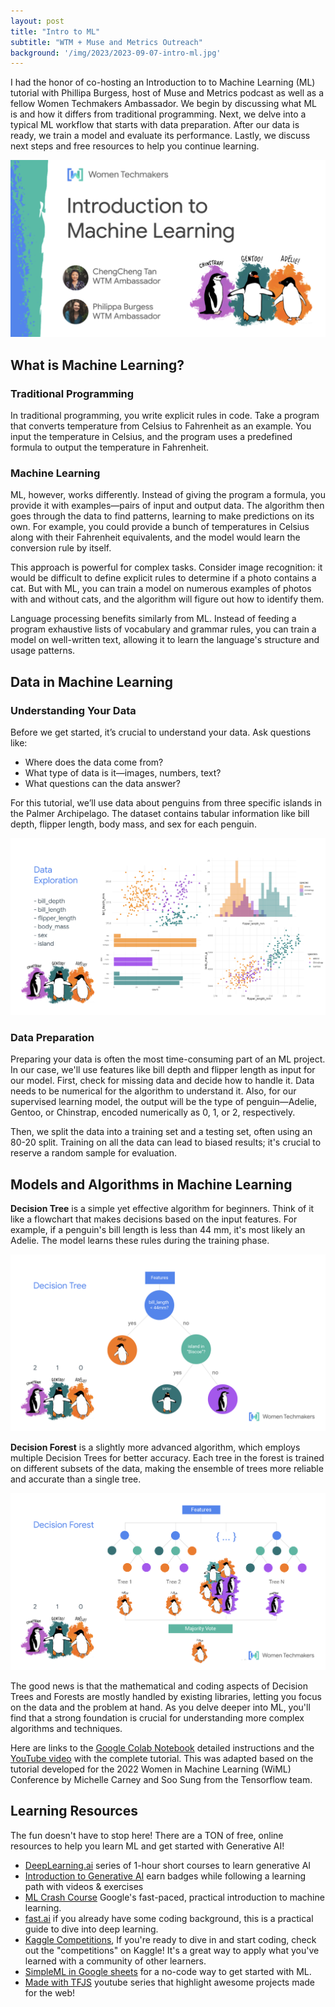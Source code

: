 ```yaml
---
layout: post
title: "Intro to ML"
subtitle: "WTM + Muse and Metrics Outreach"
background: '/img/2023/2023-09-07-intro-ml.jpg'
---
```


I had the honor of co-hosting an Introduction to to Machine Learning (ML) tutorial with Phillipa Burgess, host of Muse and Metrics podcast as well as a fellow Women Techmakers Ambassador. We begin by discussing what ML is and how it differs from traditional programming. Next, we delve into a typical ML workflow that starts with data preparation. After our data is ready, we train a model and evaluate its performance. Lastly, we discuss next steps and free resources to help you continue learning.

![Welcome](/img/2023/2023-09-07-intro-ml-welcome.png)

## What is Machine Learning?

### Traditional Programming

In traditional programming, you write explicit rules in code. Take a program that converts temperature from Celsius to Fahrenheit as an example. You input the temperature in Celsius, and the program uses a predefined formula to output the temperature in Fahrenheit.

### Machine Learning

ML, however, works differently. Instead of giving the program a formula, you provide it with examples—pairs of input and output data. The algorithm then goes through the data to find patterns, learning to make predictions on its own. For example, you could provide a bunch of temperatures in Celsius along with their Fahrenheit equivalents, and the model would learn the conversion rule by itself.

This approach is powerful for complex tasks. Consider image recognition: it would be difficult to define explicit rules to determine if a photo contains a cat. But with ML, you can train a model on numerous examples of photos with and without cats, and the algorithm will figure out how to identify them.

Language processing benefits similarly from ML. Instead of feeding a program exhaustive lists of vocabulary and grammar rules, you can train a model on well-written text, allowing it to learn the language's structure and usage patterns.

## Data in Machine Learning

### Understanding Your Data

Before we get started, it’s crucial to understand your data. Ask questions like:

- Where does the data come from?
- What type of data is it—images, numbers, text?
- What questions can the data answer?

For this tutorial, we’ll use data about penguins from three specific islands in the Palmer Archipelago. The dataset contains tabular information like bill depth, flipper length, body mass, and sex for each penguin.

![Data Explore](/img/2023/2023-09-07-intro-ml-data-explore.png)

### Data Preparation

Preparing your data is often the most time-consuming part of an ML project. In our case, we'll use features like bill depth and flipper length as input for our model. First, check for missing data and decide how to handle it. Data needs to be numerical for the algorithm to understand it. Also, for our supervised learning model, the output will be the type of penguin—Adelie, Gentoo, or Chinstrap, encoded numerically as 0, 1, or 2, respectively.

Then, we split the data into a training set and a testing set, often using an 80-20 split. Training on all the data can lead to biased results; it's crucial to reserve a random sample for evaluation.

## Models and Algorithms in Machine Learning

**Decision Tree** is a simple yet effective algorithm for beginners. Think of it like a flowchart that makes decisions based on the input features. For example, if a penguin's bill length is less than 44 mm, it's most likely an Adelie. The model learns these rules during the training phase.

![Decision Tree](/img/2023/2023-09-07-intro-ml-tree.png)

**Decision Forest** is a slightly more advanced algorithm, which employs multiple Decision Trees for better accuracy. Each tree in the forest is trained on different subsets of the data, making the ensemble of trees more reliable and accurate than a single tree.

![Decision Forest](/img/2023/2023-09-07-intro-ml-forest.png)

The good news is that the mathematical and coding aspects of Decision Trees and Forests are mostly handled by existing libraries, letting you focus on the data and the problem at hand. As you delve deeper into ML, you'll find that a strong foundation is crucial for understanding more complex algorithms and techniques.

Here are links to the [Google Colab Notebook](https://bit.ly/WTM23_introML) detailed instructions and the [YouTube video](https://www.youtube.com/watch?v=stgiAM8pTq8&t) with the complete tutorial. This was adapted based on the tutorial developed for the 2022 Women in Machine Learning (WiML) Conference by Michelle Carney and Soo Sung from the Tensorflow team.

## Learning Resources

The fun doesn't have to stop here! There are a TON of free, online resources to help you learn ML and get started with Generative AI!

- [DeepLearning.ai](https://www.deeplearning.ai/short-courses/) series of 1-hour short courses to learn generative AI
- [Introduction to Generative AI](https://www.cloudskillsboost.google/journeys/118) earn badges while following a learning path with videos & exercises
- [ML Crash Course](https://developers.google.com/machine-learning/crash-course) Google's fast-paced, practical introduction to machine learning.
- [fast.ai](https://www.fast.ai/) if you already have some coding background, this is a practical guide to dive into deep learning.
- [Kaggle Competitions](https://www.kaggle.com/competitions), If you're ready to dive in and start coding, check out the "competitions" on Kaggle! It's a great way to apply what you've learned with a community of other learners.
- [SimpleML in Google sheets](https://simplemlforsheets.com/tutorial.html) for a no-code way to get started with ML.
- [Made with TFJS](https://goo.gle/made-with-tfjs) youtube series that highlight awesome projects made for the web!